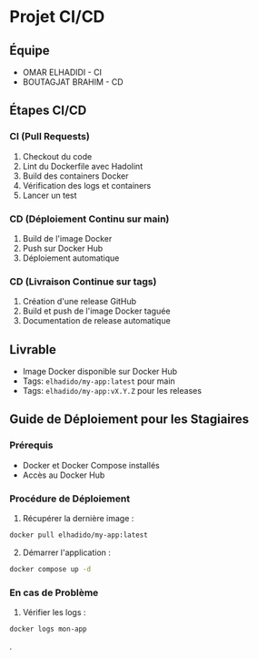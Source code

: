 # Projet CI/CD

## Équipe
- OMAR ELHADIDI -  CI
- BOUTAGJAT BRAHIM -  CD


## Étapes CI/CD

### CI (Pull Requests)
1. Checkout du code
2. Lint du Dockerfile avec Hadolint
3. Build des containers Docker
4. Vérification des logs et containers
5. Lancer un test

### CD (Déploiement Continu sur main)
1. Build de l'image Docker
2. Push sur Docker Hub
3. Déploiement automatique

### CD (Livraison Continue sur tags)
1. Création d'une release GitHub
2. Build et push de l'image Docker taguée
3. Documentation de release automatique

## Livrable
- Image Docker disponible sur Docker Hub
- Tags: `elhadido/my-app:latest` pour main
- Tags: `elhadido/my-app:vX.Y.Z` pour les releases

## Guide de Déploiement pour les Stagiaires

### Prérequis
- Docker et Docker Compose installés
- Accès au Docker Hub

### Procédure de Déploiement
1. Récupérer la dernière image :
```bash
docker pull elhadido/my-app:latest
```

2. Démarrer l'application :
```bash
docker compose up -d
```

### En cas de Problème
1. Vérifier les logs :
```bash
docker logs mon-app
```
.